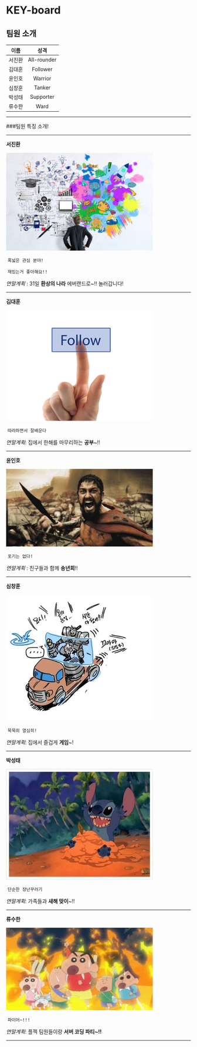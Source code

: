 # KEY-board



## 팀원 소개

|  이름  |    성격     |
| :----: | :---------: |
| 서진환 | All-rounder |
| 김대훈 |  Follower   |
| 윤인호 |   Warrior   |
| 심창훈 |   Tanker    |
| 박성태 |  Supporter  |
| 류수한 |    Ward     |

---



###팀원  특징 소개!

---

**서진환**

<img src="./img/다운로드.jpeg" width="400px" />

​								     `폭넓은 관심 분야!`

​								   `재밌는거 좋아해요!!`

*연말계획* : 31일 **환상의 나라** 에버랜드로~!! 놀러갑니다!

---

**김대훈**

<img src="./img/shutterstock_120767839.jpg" width="400px" />

​						    	        `따라하면서 잘배운다`	

*연말계획*: 집에서 한해를 마무리하는 **공부**~!!

---

**윤인호**

<img src="./img/다운로드 (1).jpeg" width="400px" />

​									`포기는 없다!`

*연말계획* : 친구들과 함께 **송년회**!!

---

**심창훈**

<img src="./img/다운로드.png" width="400px" />

​							`묵묵히 열심히!`

*연말계획*: 집에서 즐겁게 **게임**~!



---

**박성태**

<img src="./img/1259993850FE392803.jpeg" width="400px" />

​									`단순한 장난꾸러기`

*연말계획*: 가족들과 **새해 맞이**~!! 

---

**류수한**

<img src="./img/다운로드 (2).jpeg" width="400px" />

​								 	`파이어~!!!`

*연말계획*: 플젝 팀원들이랑 **서버 코딩 파티~!!**

---
